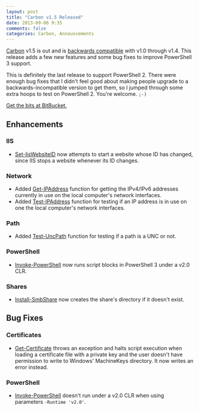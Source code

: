 ```yaml
---
layout: post
title: "Carbon v1.5 Released"
date: 2013-09-06 9:35
comments: false
categories: Carbon, Announcements
---
```


[Carbon](http://get-carbon.org) v1.5 is out and is [backwards compatible](http://semver.org) with v1.0 through v1.4.  This release adds a few new features and some bug fixes to improve PowerShell 3 support.

This is definitely the last release to support PowerShell 2.  There were enough bug fixes that I didn't feel good about making people upgrade to a backwards-incompatible version to get them, so I jumped through some extra hoops to test on PowerShell 2.  You're welcome.  `;-)`

[Get the bits at BitBucket.](https://bitbucket.org/splatteredbits/carbon/downloads)

## Enhancements

### IIS

 * [Set-IisWebsiteID](http://get-carbon.org/help/Set-IisWebsiteID.html) now attempts to start a website whose ID has changed, since IIS stops a website whenever its ID changes.

### Network

 * Added [Get-IPAddress](http://get-carbon.org/help/Get-IPAddress.html) function for getting the IPv4/IPv6 addresses currently in use on the local computer's network interfaces.
 * Added [Test-IPAddress](http://get-carbon.org/help/Test-IPAddress.html) function for testing if an IP address is in use on one the local computer's network interfaces.

### Path

 * Added [Test-UncPath](http://get-carbon.org/help/Test-UncPath.html) function for testing if a path is a UNC or not.
 
### PowerShell

 * [Invoke-PowerShell](http://get-carbon.org/help/Invoke-PowerShell.html) now runs script blocks in PowerShell 3 under a v2.0 CLR.

### Shares

 * [Install-SmbShare](http://get-carbon.org/help/Install-SmbShare.html) now creates the share's directory if it doesn't exist.

## Bug Fixes

### Certificates

 * [Get-Certificate](http://get-carbon.org/help/Get-Certificate.html) throws an exception and halts script execution when loading a certificate file with a private key and the user doesn't have permission to write to Windows' MachineKeys directory.  It now writes an error instead.
 
### PowerShell

 * [Invoke-PowerShell](http://get-carbon.org/help/Invoke-PowerShell.html) doesn't run under a v2.0 CLR when using parameters `-Runtime 'v2.0'`.
